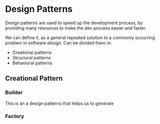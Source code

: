 # Design Patterns

Design patterns are used to speed up the development process, by providing many resources to make the dev process easier
and faster.

We can define it, as a general  repeated solution to a commonly occurring problem in software design.
Can be divided them in:

- Creational patterns
- Structural patterns
- Behavioral patterns

## Creational Pattern

### Builder

This is an a design patterns that helps us to generate 

### Factory



